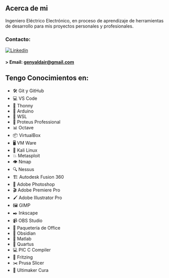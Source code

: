 ## Acerca de mi
Ingeniero Eléctrico Electrónico, en proceso de aprendizaje de herramientas de desarrollo para mis proyectos personales y profesionales.

### Contacto:

[![Linkedin](https://img.shields.io/badge/LinkedIn-0077B5?style=for-the-badge&logo=linkedin&logoColor=white)](https://www.linkedin.com/in/geny/)

#### > Email: genyaldair@gmail.com

## Tengo Conocimientos en:

- 🛠️ Git y GitHub
- 💻 VS Code
- 🐍 Thonny
- 🤖 Arduino
- 🐧 WSL
- 🔧 Proteus Professional
- 📊 Octave
- 📦 VirtualBox
- 🖥️ VM Ware
- 🐉 Kali Linux
- 💥 Metasploit
- 👁️ Nmap
- 🔍 Nessus
- 🏗️ Autodesk Fusion 360
- 🎨 Adobe Photoshop
- 🎬 Adobe Premiere Pro
- 🖌️ Adobe Illustrator Pro
- 🖼️ GIMP
- ✒️ Inkscape
- 📹 OBS Studio
- 📄 Paquetería de Office
- 📓 Obsidian
- 📐 Matlab
- 🔌 Quartus
- 💻 PIC C Compiler
- 🔧 Fritzing
- ✂️ Prusa Slicer
- 🔪 Ultimaker Cura
<!--
**genyald/genyald** is a ✨ _special_ ✨ repository because its `README.md` (this file) appears on your GitHub profile.

Here are some ideas to get you started:

- 🔭 I’m currently working on ...
- 🌱 I’m currently learning ...
- 👯 I’m looking to collaborate on ...
- 🤔 I’m looking for help with ...
- 💬 Ask me about ...
- 📫 How to reach me: ...
- 😄 Pronouns: ...
- ⚡ Fun fact: ...
-->
